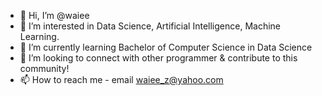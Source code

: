 - 👋 Hi, I’m @waiee
- 👀 I’m interested in Data Science, Artificial Intelligence, Machine Learning.
- 🌱 I’m currently learning Bachelor of Computer Science in Data Science
- 💞️ I’m looking to connect with other programmer & contribute to this community!
- 📫 How to reach me - email waiee_z@yahoo.com

<!---
waiee/waiee is a ✨ special ✨ repository because its `README.md` (this file) appears on your GitHub profile.
You can click the Preview link to take a look at your changes.
--->
